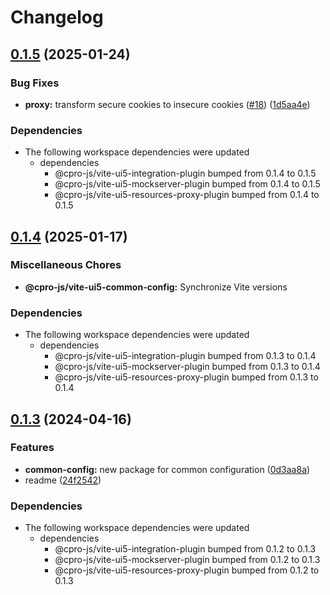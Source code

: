 # Changelog

## [0.1.5](https://github.com/cpro-js/ui5-vite/compare/@cpro-js/vite-ui5-common-config-v0.1.4...@cpro-js/vite-ui5-common-config-v0.1.5) (2025-01-24)


### Bug Fixes

* **proxy:** transform secure cookies to insecure cookies ([#18](https://github.com/cpro-js/ui5-vite/issues/18)) ([1d5aa4e](https://github.com/cpro-js/ui5-vite/commit/1d5aa4ee775fc2cca692ad16c2749620cfe87af4))


### Dependencies

* The following workspace dependencies were updated
  * dependencies
    * @cpro-js/vite-ui5-integration-plugin bumped from 0.1.4 to 0.1.5
    * @cpro-js/vite-ui5-mockserver-plugin bumped from 0.1.4 to 0.1.5
    * @cpro-js/vite-ui5-resources-proxy-plugin bumped from 0.1.4 to 0.1.5

## [0.1.4](https://github.com/cpro-js/ui5-vite/compare/@cpro-js/vite-ui5-common-config-v0.1.3...@cpro-js/vite-ui5-common-config-v0.1.4) (2025-01-17)


### Miscellaneous Chores

* **@cpro-js/vite-ui5-common-config:** Synchronize Vite versions


### Dependencies

* The following workspace dependencies were updated
  * dependencies
    * @cpro-js/vite-ui5-integration-plugin bumped from 0.1.3 to 0.1.4
    * @cpro-js/vite-ui5-mockserver-plugin bumped from 0.1.3 to 0.1.4
    * @cpro-js/vite-ui5-resources-proxy-plugin bumped from 0.1.3 to 0.1.4

## [0.1.3](https://github.com/cpro-js/ui5-vite/compare/@cpro-js/vite-ui5-common-config-v0.1.2...@cpro-js/vite-ui5-common-config-v0.1.3) (2024-04-16)


### Features

* **common-config:** new package for common configuration ([0d3aa8a](https://github.com/cpro-js/ui5-vite/commit/0d3aa8a03220313dd3c28a3188c22604202e8ea4))
* readme ([24f2542](https://github.com/cpro-js/ui5-vite/commit/24f2542d5b7c3f4c73cfd33e8fae6b0cd9d30f3d))


### Dependencies

* The following workspace dependencies were updated
  * dependencies
    * @cpro-js/vite-ui5-integration-plugin bumped from 0.1.2 to 0.1.3
    * @cpro-js/vite-ui5-mockserver-plugin bumped from 0.1.2 to 0.1.3
    * @cpro-js/vite-ui5-resources-proxy-plugin bumped from 0.1.2 to 0.1.3
